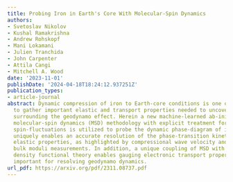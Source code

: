 ```yaml
---
title: Probing Iron in Earth's Core With Molecular-Spin Dynamics
authors:
- Svetoslav Nikolov
- Kushal Ramakrishna
- Andrew Rohskopf
- Mani Lokamani
- Julien Tranchida
- John Carpenter
- Attila Cangi
- Mitchell A. Wood
date: '2023-11-01'
publishDate: '2024-04-18T18:24:12.937251Z'
publication_types:
- article-journal
abstract: Dynamic compression of iron to Earth-core conditions is one of the few ways
  to gather important elastic and transport properties needed to uncover key mechanisms
  surrounding the geodynamo effect. Herein a new machine-learned ab-initio derived
  molecular-spin dynamics (MSD) methodology with explicit treatment for longitudinal
  spin-fluctuations is utilized to probe the dynamic phase-diagram of iron. This framework
  uniquely enables an accurate resolution of the phase-transition kinetics and Earth-core
  elastic properties, as highlighted by compressional wave velocity and adiabatic
  bulk moduli measurements. In addition, a unique coupling of MSD with time-dependent
  density functional theory enables gauging electronic transport properties, critically
  important for resolving geodynamo dynamics.
url_pdf: https://arxiv.org/pdf/2311.08737.pdf
---
```

